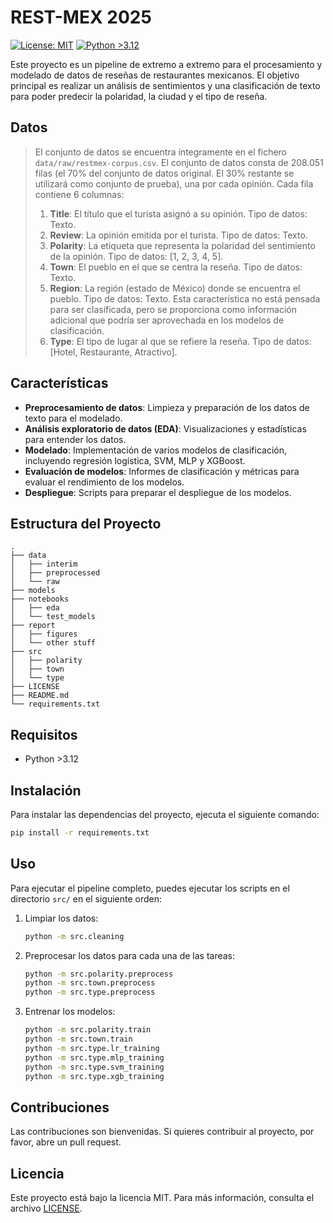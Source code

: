 # REST-MEX 2025

[![License: MIT](https://img.shields.io/badge/License-MIT-yellow.svg)](https://opensource.org/licenses/MIT)
[![Python >3.12](https://img.shields.io/badge/python->3.12-blue.svg)](https://www.python.org/downloads/)

Este proyecto es un pipeline de extremo a extremo para el procesamiento y modelado de datos de reseñas de restaurantes mexicanos. El objetivo principal es realizar un análisis de sentimientos y una clasificación de texto para poder predecir la polaridad, la ciudad y el tipo de reseña.

## Datos

> El conjunto de datos se encuentra íntegramente en el fichero `data/raw/restmex-corpus.csv`.
> El conjunto de datos consta de 208.051 filas (el 70% del conjunto de datos original. El 30% restante se utilizará como conjunto de prueba), una por cada opinión. Cada fila contiene 6 columnas:
>
> 1.  **Title**: El título que el turista asignó a su opinión. Tipo de datos: Texto.
> 2.  **Review**: La opinión emitida por el turista. Tipo de datos: Texto.
> 3.  **Polarity**: La etiqueta que representa la polaridad del sentimiento de la opinión. Tipo de datos: [1, 2, 3, 4, 5].
> 4.  **Town**: El pueblo en el que se centra la reseña. Tipo de datos: Texto.
> 5.  **Region**: La región (estado de México) donde se encuentra el pueblo. Tipo de datos: Texto. Esta característica no está pensada para ser clasificada, pero se proporciona como información adicional que podría ser aprovechada en los modelos de clasificación.
> 6.  **Type**: El tipo de lugar al que se refiere la reseña. Tipo de datos: [Hotel, Restaurante, Atractivo].

## Características

- **Preprocesamiento de datos**: Limpieza y preparación de los datos de texto para el modelado.
- **Análisis exploratorio de datos (EDA)**: Visualizaciones y estadísticas para entender los datos.
- **Modelado**: Implementación de varios modelos de clasificación, incluyendo regresión logística, SVM, MLP y XGBoost.
- **Evaluación de modelos**: Informes de clasificación y métricas para evaluar el rendimiento de los modelos.
- **Despliegue**: Scripts para preparar el despliegue de los modelos.

## Estructura del Proyecto

```
.
├── data
│   ├── interim
│   ├── preprocessed
│   └── raw
├── models
├── notebooks
│   ├── eda
│   └── test_models
├── report
│   ├── figures
│   └── other stuff
├── src
│   ├── polarity
│   ├── town
│   └── type
├── LICENSE
├── README.md
└── requirements.txt
```

## Requisitos

- Python >3.12

## Instalación

Para instalar las dependencias del proyecto, ejecuta el siguiente comando:

```bash
pip install -r requirements.txt
```

## Uso

Para ejecutar el pipeline completo, puedes ejecutar los scripts en el directorio `src/` en el siguiente orden:

1.  Limpiar los datos:
    ```bash
    python -m src.cleaning
    ```
2.  Preprocesar los datos para cada una de las tareas:
    ```bash
    python -m src.polarity.preprocess
    python -m src.town.preprocess
    python -m src.type.preprocess
    ```
3.  Entrenar los modelos:
    ```bash
    python -m src.polarity.train
    python -m src.town.train
    python -m src.type.lr_training
    python -m src.type.mlp_training
    python -m src.type.svm_training
    python -m src.type.xgb_training
    ```

## Contribuciones

Las contribuciones son bienvenidas. Si quieres contribuir al proyecto, por favor, abre un pull request.

## Licencia

Este proyecto está bajo la licencia MIT. Para más información, consulta el archivo [LICENSE](LICENSE).
